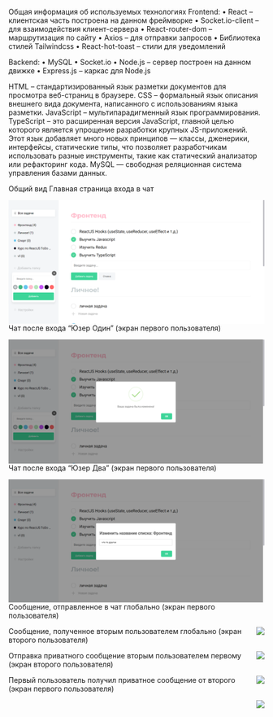 Общая информация об используемых технологиях
Frontend:
•	React – клиентская часть построена на данном фреймворке
•	Socket.io-client – для взаимодействия клиент-сервера
•	React-router-dom – маршрутизация по сайту 
•	Axios – для отправки запросов
•	Библиотека стилей Tailwindcss
•	React-hot-toast – стили для уведомлений

Backend:
•	MySQL
•	Socket.io
•	Node.js – сервер построен на данном движке
•	Express.js – каркас для Node.js 

HTML – стандартизированный язык разметки документов для просмотра веб-страниц в браузере.
CSS – формальный язык описания внешнего вида документа, написанного с использованиям языка разметки.
JavaScript – мультипарадигменный язык программирования. 
TypeScript – это расширенная версия JavaScript, главной целью которого является упрощение разработки крупных JS-приложений. Этот язык добавляет много новых принципов — классы, дженерики, интерфейсы, статические типы, что позволяет разработчикам использовать разные инструменты, такие как статический анализатор или рефакторинг кода.
MySQL — свободная реляционная система управления базами данных.

Общий вид
  Главная страница входа в чат
 
 <img align="right" src="https://github.com/sl14888/React-todo-learning/blob/master/readme-img/1.png">

Чат после входа “Юзер Один” (экран первого пользователя)

<img align="right" src="https://github.com/sl14888/React-todo-learning/blob/master/readme-img/2.png">
 
Чат после входа “Юзер Два” (экран первого пользователя) 

<img align="right" src="https://github.com/sl14888/React-todo-learning/blob/master/readme-img/3.png">

Сообщение, отправленное в чат глобально (экран первого пользователя)
 
<img align="right" src="https://github.com/sl14888/React-todo-learning/blob/master/readme-img/4.png">




Сообщение, полученное вторым пользователем глобально (экран второго пользователя)

<img align="right" src="https://github.com/sl14888/React-todo-learning/blob/master/readme-img/5.png">
 
Отправка приватного сообщение вторым пользователем первому (экран второго пользователя)
 


<img align="right" src="https://github.com/sl14888/React-todo-learning/blob/master/readme-img/6.png">




Первый пользователь получил приватное сообщение от второго (экран первого пользователя)

<img align="right" src="https://github.com/sl14888/React-todo-learning/blob/master/readme-img/7.png">

